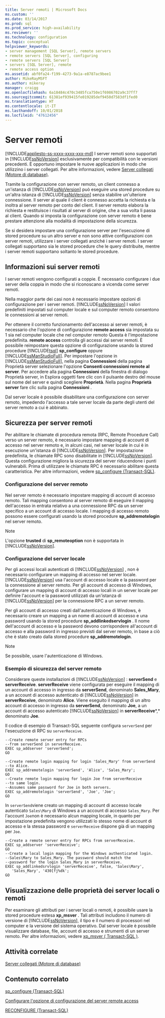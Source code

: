 ```yaml
---
title: Server remoti | Microsoft Docs
ms.custom: ''
ms.date: 03/14/2017
ms.prod: sql
ms.prod_service: high-availability
ms.reviewer: ''
ms.technology: configuration
ms.topic: conceptual
helpviewer_keywords:
- server management [SQL Server], remote servers
- remote servers [SQL Server], configuring
- remote servers [SQL Server]
- servers [SQL Server], remote
- remote access option
ms.assetid: abf0fa24-f199-4273-9a1a-e8787ac9bee1
author: MikeRayMSFT
ms.author: mikeray
manager: craigg
ms.openlocfilehash: 6a18484c470c3485fca750e1f6986702a9c37ff7
ms.sourcegitcommit: 61381ef939415fe019285def9450d7583df1fed0
ms.translationtype: HT
ms.contentlocale: it-IT
ms.lasthandoff: 10/01/2018
ms.locfileid: "47612456"
---
```

# <a name="remote-servers"></a>Server remoti
[!INCLUDE[appliesto-ss-xxxx-xxxx-xxx-md](../../includes/appliesto-ss-xxxx-xxxx-xxx-md.md)]
  I server remoti sono supportati in [!INCLUDE[ssNoVersion](../../includes/ssnoversion-md.md)] esclusivamente per compatibilità con le versioni precedenti. È opportuno impostare le nuove applicazioni in modo che utilizzino i server collegati. Per altre informazioni, vedere [Server collegati &#40;Motore di database&#41;](../../relational-databases/linked-servers/linked-servers-database-engine.md).  
  
 Tramite la configurazione con server remoto, un client connesso a un'istanza di [!INCLUDE[ssNoVersion](../../includes/ssnoversion-md.md)] può eseguire una stored procedure su un'altra istanza di [!INCLUDE[ssNoVersion](../../includes/ssnoversion-md.md)] senza stabilire un'ulteriore connessione. Il server al quale il client è connesso accetta la richiesta e la inoltra al server remoto per conto del client. Il server remoto elabora la richiesta e restituisce i risultati al server di origine, che a sua volta li passa al client. Quando si imposta la configurazione con server remoto è bene prestare attenzione alla modalità di impostazione della sicurezza.  
  
 Se si desidera impostare una configurazione server per l'esecuzione di stored procedure su un altro server e non sono attive configurazioni con server remoti, utilizzare i server collegati anziché i server remoti. I server collegati supportano sia le stored procedure che le query distribuite, mentre i server remoti supportano soltanto le stored procedure.  
  
## <a name="remote-server-details"></a>Informazioni sui server remoti  
 I server remoti vengono configurati a coppie. È necessario configurare i due server della coppia in modo che si riconoscano a vicenda come server remoti.  
  
 Nella maggior parte dei casi non è necessario impostare opzioni di configurazione per i server remoti. [!INCLUDE[ssNoVersion](../../includes/ssnoversion-md.md)] I valori predefiniti impostati sul computer locale e sul computer remoto consentono le connessioni ai server remoti.  
  
 Per ottenere il corretto funzionamento dell'accesso ai server remoti, è necessario che l'opzione di configurazione **remote access** sia impostata su 1 sia nel computer locale che nel computer remoto Questa è l'impostazione predefinita.  **remote access** controlla gli accessi dai server remoti. È possibile reimpostare questa opzione di configurazione usando la stored procedure [!INCLUDE[tsql](../../includes/tsql-md.md)] **sp_configure** oppure [!INCLUDE[ssManStudioFull](../../includes/ssmanstudiofull-md.md)]. Per impostare l'opzione in [!INCLUDE[ssManStudioFull](../../includes/ssmanstudiofull-md.md)], nella pagina **Connessioni** della pagina Proprietà server selezionare l'opzione **Consenti connessioni remote al server**. Per accedere alla pagina **Connessioni** della finestra di dialogo Proprietà server, in Esplora oggetti fare clic con il pulsante destro del mouse sul nome del server e quindi scegliere **Proprietà**. Nella pagina **Proprietà server** fare clic sulla pagina **Connessioni** .  
  
 Dal server locale è possibile disabilitare una configurazione con server remoto, impedendo l'accesso a tale server locale da parte degli utenti del server remoto a cui è abbinato.  
  
## <a name="security-for-remote-servers"></a>Sicurezza per server remoti  
 Per abilitare le chiamate di procedura remota (RPC, Remote Procedure Call) verso un server remoto, è necessario impostare mapping di account di accesso nel server remoto e, in alcuni casi, nel server locale in cui è in esecuzione un'istanza di [!INCLUDE[ssNoVersion](../../includes/ssnoversion-md.md)]. Per impostazione predefinita, le chiamate RPC sono disabilitate in [!INCLUDE[ssNoVersion](../../includes/ssnoversion-md.md)]. Questa configurazione migliora la sicurezza del server riducendone i punti vulnerabili. Prima di utilizzare le chiamate RPC è necessario abilitare questa caratteristica. Per altre informazioni, vedere [sp_configure &#40;Transact-SQL&#41;](../../relational-databases/system-stored-procedures/sp-configure-transact-sql.md).  
  
### <a name="setting-up-the-remote-server"></a>Configurazione del server remoto  
 Nel server remoto è necessario impostare mapping di account di accesso remoto. Tali mapping consentono al server remoto di eseguire il mapping dell'accesso in entrata relativo a una connessione RPC da un server specifico a un account di accesso locale. I mapping di accesso remoto possono essere configurati usando la stored procedure **sp_addremotelogin** nel server remoto.  
  
> [!NOTE]  
>  L'opzione **trusted** di  **sp_remoteoption** non è supportata in [!INCLUDE[ssNoVersion](../../includes/ssnoversion-md.md)].  
  
### <a name="setting-up-the-local-server"></a>Configurazione del server locale  
 Per gli accessi locali autenticati di [!INCLUDE[ssNoVersion](../../includes/ssnoversion-md.md)] , non è necessario configurare un mapping di accesso nel server locale. [!INCLUDE[ssNoVersion](../../includes/ssnoversion-md.md)] usa l'account di accesso locale e la password per la connessione al server remoto. Per gli account di accesso di Windows, configurare un mapping di account di accesso locali in un server locale per definire l'account e la password utilizzati da un'istanza di [!INCLUDE[ssNoVersion](../../includes/ssnoversion-md.md)] per la connessione RPC a un server remoto.  
  
 Per gli account di accesso creati dall'autenticazione di Windows, è necessario creare un mapping a un nome di account di accesso e una password usando la stored procedure **sp_addlinkedservlogin** . Il nome dell'account di accesso e la password devono corrispondere all'account di accesso e alla password in ingresso previsti dal server remoto, in base a ciò che è stato creato dalla stored procedure **sp_addremotelogin**.  
  
> [!NOTE]  
>  Se possibile, usare l'autenticazione di Windows.  
  
### <a name="remote-server-security-example"></a>Esempio di sicurezza del server remoto  
 Considerare queste installazioni di [!INCLUDE[ssNoVersion](../../includes/ssnoversion-md.md)] : **serverSend** e **serverReceive**. **serverReceive** viene configurata per eseguire il mapping di un account di accesso in ingresso da **serverSend**, denominato **Sales_Mary**, a un account di accesso autenticato di [!INCLUDE[ssNoVersion](../../includes/ssnoversion-md.md)] in **serverReceive**, denominato **Alice**. Viene eseguito il mapping di un altro account di accesso in ingresso da **serverSend**, denominato **Joe**, a un account di accesso autenticato [!INCLUDE[ssNoVersion](../../includes/ssnoversion-md.md)] in **serverReceive***,* denominato **Joe**.  
  
 Il codice di esempio di Transact-SQL seguente configura `serverSend` per l'esecuzione di RPC su `serverReceive`.  
  
```  
--Create remote server entry for RPCs   
--from serverSend in serverReceive.  
EXEC sp_addserver 'serverSend';  
GO  
  
--Create remote login mapping for login 'Sales_Mary' from serverSend  
--to Alice.  
EXEC sp_addremotelogin 'serverSend', 'Alice', 'Sales_Mary';  
GO  
--Create remote login mapping for login Joe from serverReceive   
--to same login.  
--Assumes same password for Joe in both servers.  
EXEC sp_addremotelogin 'serverSend', 'Joe', 'Joe';  
GO  
```  
  
 In `serverSend`viene creato un mapping di account di accesso locale autenticato `Sales\Mary` di Windows a un account di accesso `Sales_Mary`. Per l'account `Joe`non è necessario alcun mapping locale, in quanto per impostazione predefinita vengono utilizzati lo stesso nome di account di accesso e la stessa password e `serverReceive` dispone già di un mapping per `Joe`.  
  
```  
--Create a remote server entry for RPCs from serverReceive.  
EXEC sp_addserver 'serverReceive';  
GO  
--Create a local login mapping for the Windows authenticated login.  
--Sales\Mary to Sales_Mary. The password should match the  
--password for the login Sales_Mary in serverReceive.  
EXEC sp_addlinkedsrvlogin 'serverReceive', false, 'Sales\Mary',  
   'Sales_Mary', '430[fj%dk';  
GO  
```  
  
## <a name="viewing-local-or-remote-server-properties"></a>Visualizzazione delle proprietà dei server locali o remoti  
 Per esaminare gli attributi per i server locali o remoti, è possibile usare la stored procedure estesa **xp_msver** . Tali attributi includono il numero di versione di [!INCLUDE[ssNoVersion](../../includes/ssnoversion-md.md)], il tipo e il numero di processori nel computer e la versione del sistema operativo. Dal server locale è possibile visualizzare database, file, account di accesso e strumenti di un server remoto. Per altre informazioni, vedere [xp_msver &#40; Transact-SQL &#41;](../../relational-databases/system-stored-procedures/xp-msver-transact-sql.md).  
  
## <a name="related-tasks"></a>Attività correlate  
 [Server collegati &#40;Motore di database&#41;](../../relational-databases/linked-servers/linked-servers-database-engine.md)  
  
## <a name="related-content"></a>Contenuto correlato  
 [sp_configure &#40;Transact-SQL&#41;](../../relational-databases/system-stored-procedures/sp-configure-transact-sql.md)  
  
 [Configurare l'opzione di configurazione del server remote access](../../database-engine/configure-windows/configure-the-remote-access-server-configuration-option.md)  
  
 [RECONFIGURE &#40;Transact-SQL&#41;](../../t-sql/language-elements/reconfigure-transact-sql.md)  
  
  
